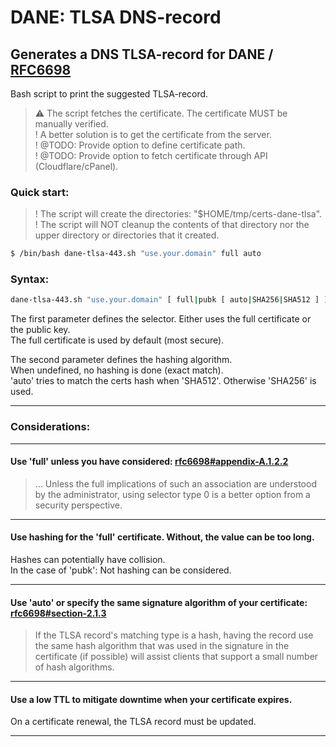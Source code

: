 # DANE: TLSA DNS-record
## Generates a DNS TLSA-record for DANE / [RFC6698](https://datatracker.ietf.org/doc/html/rfc6698)

Bash script to print the suggested TLSA-record.

> ⚠️ The script fetches the certificate. The certificate MUST be manually verified.
> <br>! A better solution is to get the certificate from the server.
> <br>! @TODO: Provide option to define certificate path.
> <br>! @TODO: Provide option to fetch certificate through API (Cloudflare/cPanel).

### Quick start:

> ! The script will create the directories: "$HOME/tmp/certs-dane-tlsa".
> <br>! The script will NOT cleanup the contents of that directory
  nor the upper directory or directories that it created.

```bash
$ /bin/bash dane-tlsa-443.sh "use.your.domain" full auto
```

### Syntax:

```bash
dane-tlsa-443.sh "use.your.domain" [ full|pubk [ auto|SHA256|SHA512 ] ]
```

The first parameter defines the selector. Either uses the full certificate or the public key.
<br>The full certificate is used by default (most secure).

The second parameter defines the hashing algorithm.
<br>When undefined, no hashing is done (exact match).
<br>'auto' tries to match the certs hash when 'SHA512'. Otherwise 'SHA256' is used.

<hr />

### Considerations:

<hr />

#### Use 'full' unless you have considered: [rfc6698#appendix-A.1.2.2](https://datatracker.ietf.org/doc/html/rfc6698#appendix-A.1.2.2)
> ... Unless the full implications of such an association are
> understood by the administrator, using selector type 0 is a better
> option from a security perspective.

<hr />

#### Use hashing for the 'full' certificate. Without, the value can be too long.
Hashes can potentially have collision.
<br>In the case of 'pubk': Not hashing can be considered.

<hr />

#### Use 'auto' or specify the same signature algorithm of your certificate: [rfc6698#section-2.1.3](https://datatracker.ietf.org/doc/html/rfc6698#section-2.1.3)
> If the TLSA record's matching type is a hash, having the record use
> the same hash algorithm that was used in the signature in the
> certificate (if possible) will assist clients that support a small
> number of hash algorithms.

<hr />

#### Use a low TTL to mitigate downtime when your certificate expires.
On a certificate renewal, the TLSA record must be updated.

<hr />
